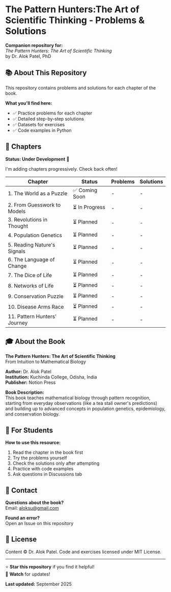 # The Pattern Hunters:The Art of Scientific Thinking - Problems & Solutions

**Companion repository for:**  
*The Pattern Hunters: The Art of Scientific Thinking*  
by Dr. Alok Patel, PhD

## 📚 About This Repository

This repository contains problems and solutions for each chapter of the book.

**What you'll find here:**
- ✅ Practice problems for each chapter
- ✅ Detailed step-by-step solutions
- ✅ Datasets for exercises
- ✅ Code examples in Python

## 📖 Chapters

**Status: Under Development** 🚧

I'm adding chapters progressively. Check back often!

| Chapter | Status | Problems | Solutions |
|---------|--------|----------|-----------|
| 1. The World as a Puzzle | ✅ Coming Soon | - | - |
| 2. From Guesswork to Models | ⏳ In Progress | - | - |
| 3. Revolutions in Thought | ⏳ Planned | - | - |
| 4. Population Genetics | ⏳ Planned | - | - |
| 5. Reading Nature's Signals | ⏳ Planned | - | - |
| 6. The Language of Change | ⏳ Planned | - | - |
| 7. The Dice of Life | ⏳ Planned | - | - |
| 8. Networks of Life | ⏳ Planned | - | - |
| 9. Conservation Puzzle | ⏳ Planned | - | - |
| 10. Disease Arms Race | ⏳ Planned | - | - |
| 11. Pattern Hunters' Journey | ⏳ Planned | - | - |

## 🎓 About the Book

**The Pattern Hunters: The Art of Scientific Thinking**  
From Intuition to Mathematical Biology

**Author:** Dr. Alok Patel  
**Institution:** Kuchinda College, Odisha, India  
**Publisher:** Notion Press

**Book Description:**  
This book teaches mathematical biology through pattern recognition, starting from everyday observations (like a tea stall owner's predictions) and building up to advanced concepts in population genetics, epidemiology, and conservation biology.

## 🤝 For Students

**How to use this resource:**
1. Read the chapter in the book first
2. Try the problems yourself
3. Check the solutions only after attempting
4. Practice with code examples
5. Ask questions in Discussions tab

## 📧 Contact

**Questions about the book?**  
Email: aloksu@gmail.com

**Found an error?**  
Open an Issue on this repository

## 📄 License

Content © Dr. Alok Patel. 
Code and exercises licensed under MIT License.

---

⭐ **Star this repository** if you find it helpful!  
🔔 **Watch** for updates!

**Last updated:** September 2025
